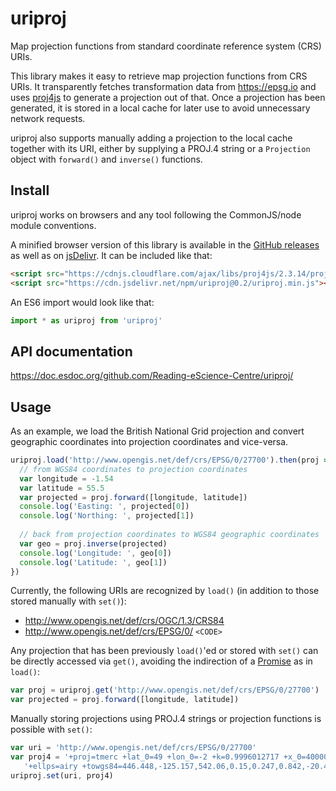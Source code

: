 # uriproj

Map projection functions from standard coordinate reference system (CRS) URIs.

This library makes it easy to retrieve map projection functions from CRS URIs.
It transparently fetches transformation data from https://epsg.io and uses [proj4js](http://proj4js.org/) to generate a projection out of that.
Once a projection has been generated, it is stored in a local cache for later use to avoid unnecessary network requests.

uriproj also supports manually adding a projection to the local cache together with its URI, either by supplying a PROJ.4 string or a `Projection` object with `forward()` and `inverse()` functions.

## Install

uriproj works on browsers and any tool following the CommonJS/node module conventions.

A minified browser version of this library is available in the [GitHub releases](https://github.com/Reading-eScience-Ccentre/uriproj/releases) as well as on [jsDelivr](https://www.jsdelivr.com/package/npm/uriproj). It can be included like that:
```html
<script src="https://cdnjs.cloudflare.com/ajax/libs/proj4js/2.3.14/proj4.js"></script>
<script src="https://cdn.jsdelivr.net/npm/uriproj@0.2/uriproj.min.js"></script>
```

An ES6 import would look like that:
```js
import * as uriproj from 'uriproj'
```
## API documentation

<https://doc.esdoc.org/github.com/Reading-eScience-Centre/uriproj/>

## Usage

As an example, we load the British National Grid projection and convert geographic coordinates into projection coordinates and vice-versa.

```js
uriproj.load('http://www.opengis.net/def/crs/EPSG/0/27700').then(proj => {
  // from WGS84 coordinates to projection coordinates
  var longitude = -1.54
  var latitude = 55.5  
  var projected = proj.forward([longitude, latitude])
  console.log('Easting: ', projected[0])
  console.log('Northing: ', projected[1])
  
  // back from projection coordinates to WGS84 geographic coordinates
  var geo = proj.inverse(projected)
  console.log('Longitude: ', geo[0])
  console.log('Latitude: ', geo[1])
})
```

Currently, the following URIs are recognized by `load()` (in addition to those stored manually with `set()`):

- http://www.opengis.net/def/crs/OGC/1.3/CRS84
- http://www.opengis.net/def/crs/EPSG/0/ `<CODE>`

Any projection that has been previously `load()`'ed or stored with `set()` can be directly accessed via `get()`, avoiding the indirection of a [Promise](https://developer.mozilla.org/en-US/docs/Web/JavaScript/Reference/Global_Objects/Promise) as in `load()`:
```js
var proj = uriproj.get('http://www.opengis.net/def/crs/EPSG/0/27700')
var projected = proj.forward([longitude, latitude])
```

Manually storing projections using PROJ.4 strings or projection functions is possible with `set()`:

```js
var uri = 'http://www.opengis.net/def/crs/EPSG/0/27700'
var proj4 = '+proj=tmerc +lat_0=49 +lon_0=-2 +k=0.9996012717 +x_0=400000 +y_0=-100000 ' +
   '+ellps=airy +towgs84=446.448,-125.157,542.06,0.15,0.247,0.842,-20.489 +units=m +no_defs'
uriproj.set(uri, proj4)
```
